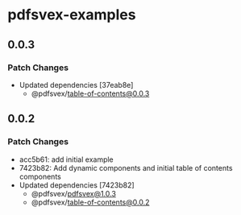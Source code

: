 # pdfsvex-examples

## 0.0.3

### Patch Changes

- Updated dependencies [37eab8e]
  - @pdfsvex/table-of-contents@0.0.3

## 0.0.2

### Patch Changes

- acc5b61: add initial example
- 7423b82: Add dynamic components and initial table of contents components
- Updated dependencies [7423b82]
  - @pdfsvex/pdfsvex@1.0.3
  - @pdfsvex/table-of-contents@0.0.2
